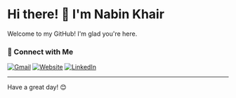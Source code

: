 # Hi there! 👋 I'm Nabin Khair

Welcome to my GitHub! I'm glad you're here.

### 🔗 Connect with Me

[![Gmail](https://img.shields.io/badge/Gmail-nabinkhair12@gmail.com-EA4335?style=for-the-badge&logo=gmail&logoColor=white)](mailto:nabinkhair12@gmail.com)
[![Website](https://img.shields.io/badge/Website-nabinkhair.com.np-34A853?style=for-the-badge&logo=google-chrome&logoColor=white)](https://www.nabinkhair.com.np)
[![LinkedIn](https://img.shields.io/badge/LinkedIn-Nabin%20Khair-0A66C2?style=for-the-badge&logo=linkedin&logoColor=white)](https://linkedin.com/in/nabin-khair-39b486342)

---

Have a great day! 😊
